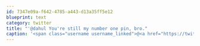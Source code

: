 ```yaml
---
id: 7347e09a-f642-4785-a443-d13a35ff5e12
blueprint: text
category: twitter
title: "'@dahul You're still my number one pin, bro."
caption: '<span class="username username_linked">@<a href="https://twitter.com/dahul" title="Darren Hull (dahul)">dahul</a></span> You''re still my number one pin, bro.'
---
```

